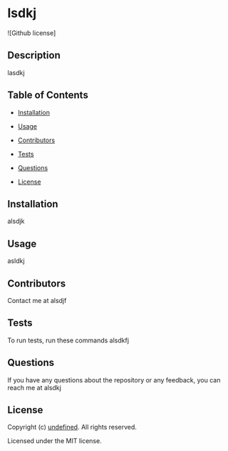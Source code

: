 # lsdkj
![Github license]

## Description 

lasdkj

## Table of Contents 

- [Installation](#installation)

- [Usage](#usage)

- [Contributors](#contributors)

- [Tests](#tests)

- [Questions](#questions)

- [License](#license)

## Installation 

alsdjk

## Usage

asldkj 

## Contributors

Contact me at alsdjf

## Tests 

To run tests, run these commands 
alsdkfj

## Questions 

If you have any questions about the repository or any feedback, you can reach me at alsdkj

## License 

Copyright (c) [undefined](https://github.com/undefined). All rights reserved. 

Licensed under the MIT license. 

